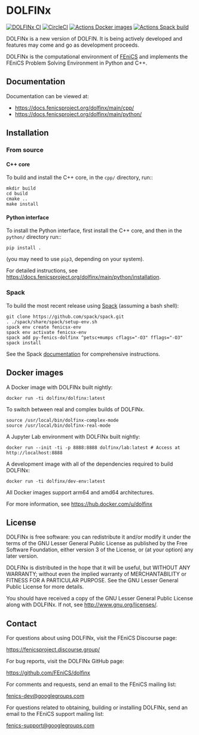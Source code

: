 
# DOLFINx

[![DOLFINx CI](https://github.com/FEniCS/dolfinx/actions/workflows/ccpp.yml/badge.svg)](https://github.com/FEniCS/dolfinx/actions/workflows/ccpp.yml)
[![CircleCI](https://circleci.com/gh/FEniCS/dolfinx.svg?style=shield)](https://circleci.com/gh/FEniCS/dolfinx)
[![Actions Docker images](https://github.com/FEniCS/dolfinx/workflows/Docker%20images/badge.svg)](https://github.com/FEniCS/dolfinx/actions?query=workflow%3A%22Docker+images%22)
[![Actions Spack build](https://github.com/FEniCS/dolfinx/workflows/Spack%20build/badge.svg)](https://github.com/FEniCS/dolfinx/actions?query=workflow%3A%22Spack+build%22)

DOLFINx is a new version of DOLFIN. It is being actively developed and
features may come and go as development proceeds.

DOLFINx is the computational environment of
[FEniCS](https://fenicsproject.org) and implements the FEniCS Problem
Solving Environment in Python and C++.

## Documentation

Documentation can be viewed at:

- https://docs.fenicsproject.org/dolfinx/main/cpp/
- https://docs.fenicsproject.org/dolfinx/main/python/

## Installation

### From source

#### C++ core

To build and install the C++ core, in the ``cpp/`` directory, run::
```
mkdir build
cd build
cmake ..
make install
```

#### Python interface

To install the Python interface, first install the C++ core, and then
in the ``python/`` directory run::
```
pip install .
```
(you may need to use ``pip3``, depending on your system).

For detailed instructions, see
https://docs.fenicsproject.org/dolfinx/main/python/installation.

### Spack

To build the most recent release using
[Spack](https://spack.readthedocs.io/) (assuming a bash shell):
```
git clone https://github.com/spack/spack.git
. ./spack/share/spack/setup-env.sh
spack env create fenicsx-env
spack env activate fenicsx-env
spack add py-fenics-dolfinx ^petsc+mumps cflags="-O3" fflags="-O3"
spack install
```
See the Spack [documentation](https://spack.readthedocs.io/) for
comprehensive instructions.


## Docker images


A Docker image with DOLFINx built nightly:
```
docker run -ti dolfinx/dolfinx:latest
```

To switch between real and complex builds of DOLFINx.
```
source /usr/local/bin/dolfinx-complex-mode
source /usr/local/bin/dolfinx-real-mode
```

A Jupyter Lab environment with DOLFINx built nightly:
```
docker run --init -ti -p 8888:8888 dolfinx/lab:latest # Access at http://localhost:8888
```

A development image with all of the dependencies required
to build DOLFINx:
```
docker run -ti dolfinx/dev-env:latest
```

All Docker images support arm64 and amd64 architectures.

For more information, see https://hub.docker.com/u/dolfinx

## License

DOLFINx is free software: you can redistribute it and/or modify it
under the terms of the GNU Lesser General Public License as published
by the Free Software Foundation, either version 3 of the License, or
(at your option) any later version.

DOLFINx is distributed in the hope that it will be useful, but
WITHOUT ANY WARRANTY; without even the implied warranty of
MERCHANTABILITY or FITNESS FOR A PARTICULAR PURPOSE. See the GNU
Lesser General Public License for more details.

You should have received a copy of the GNU Lesser General Public
License along with DOLFINx. If not, see
<http://www.gnu.org/licenses/>.

## Contact

For questions about using DOLFINx, visit the FEniCS Discourse page:

https://fenicsproject.discourse.group/

For bug reports, visit the DOLFINx GitHub page:

https://github.com/FEniCS/dolfinx

For comments and requests, send an email to the FEniCS mailing list:

fenics-dev@googlegroups.com

For questions related to obtaining, building or installing DOLFINx,
send an email to the FEniCS support mailing list:

fenics-support@googlegroups.com
